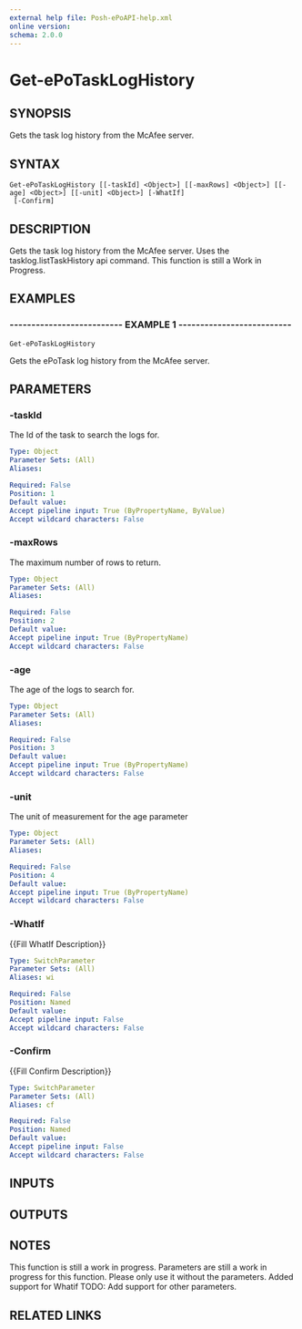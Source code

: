 ```yaml
---
external help file: Posh-ePoAPI-help.xml
online version: 
schema: 2.0.0
---
```


# Get-ePoTaskLogHistory
## SYNOPSIS
Gets the task log history from the McAfee server.

## SYNTAX

```
Get-ePoTaskLogHistory [[-taskId] <Object>] [[-maxRows] <Object>] [[-age] <Object>] [[-unit] <Object>] [-WhatIf]
 [-Confirm]
```

## DESCRIPTION
Gets the task log history from the McAfee server.
Uses the tasklog.listTaskHistory api command.
         This function is still a Work in Progress.

## EXAMPLES

### -------------------------- EXAMPLE 1 --------------------------
```
Get-ePoTaskLogHistory
```

Gets the ePoTask log history from the McAfee server.

## PARAMETERS

### -taskId
The Id of the task to search the logs for.

```yaml
Type: Object
Parameter Sets: (All)
Aliases: 

Required: False
Position: 1
Default value: 
Accept pipeline input: True (ByPropertyName, ByValue)
Accept wildcard characters: False
```

### -maxRows
The maximum number of rows to return.

```yaml
Type: Object
Parameter Sets: (All)
Aliases: 

Required: False
Position: 2
Default value: 
Accept pipeline input: True (ByPropertyName)
Accept wildcard characters: False
```

### -age
The age of the logs to search for.

```yaml
Type: Object
Parameter Sets: (All)
Aliases: 

Required: False
Position: 3
Default value: 
Accept pipeline input: True (ByPropertyName)
Accept wildcard characters: False
```

### -unit
The unit of measurement for the age parameter

```yaml
Type: Object
Parameter Sets: (All)
Aliases: 

Required: False
Position: 4
Default value: 
Accept pipeline input: True (ByPropertyName)
Accept wildcard characters: False
```

### -WhatIf
{{Fill WhatIf Description}}

```yaml
Type: SwitchParameter
Parameter Sets: (All)
Aliases: wi

Required: False
Position: Named
Default value: 
Accept pipeline input: False
Accept wildcard characters: False
```

### -Confirm
{{Fill Confirm Description}}

```yaml
Type: SwitchParameter
Parameter Sets: (All)
Aliases: cf

Required: False
Position: Named
Default value: 
Accept pipeline input: False
Accept wildcard characters: False
```

## INPUTS

## OUTPUTS

## NOTES
This function is still a work in progress.
Parameters are still a work in progress for this function.
Please only use it without the parameters.
Added support for Whatif
TODO: Add support for other parameters.

## RELATED LINKS

